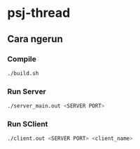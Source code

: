 # psj-thread

## Cara ngerun

### Compile
```sh
./build.sh
```

### Run Server
```sh
./server_main.out <SERVER PORT>
```

### Run SClient
```sh
./client.out <SERVER PORT> <client_name>
```